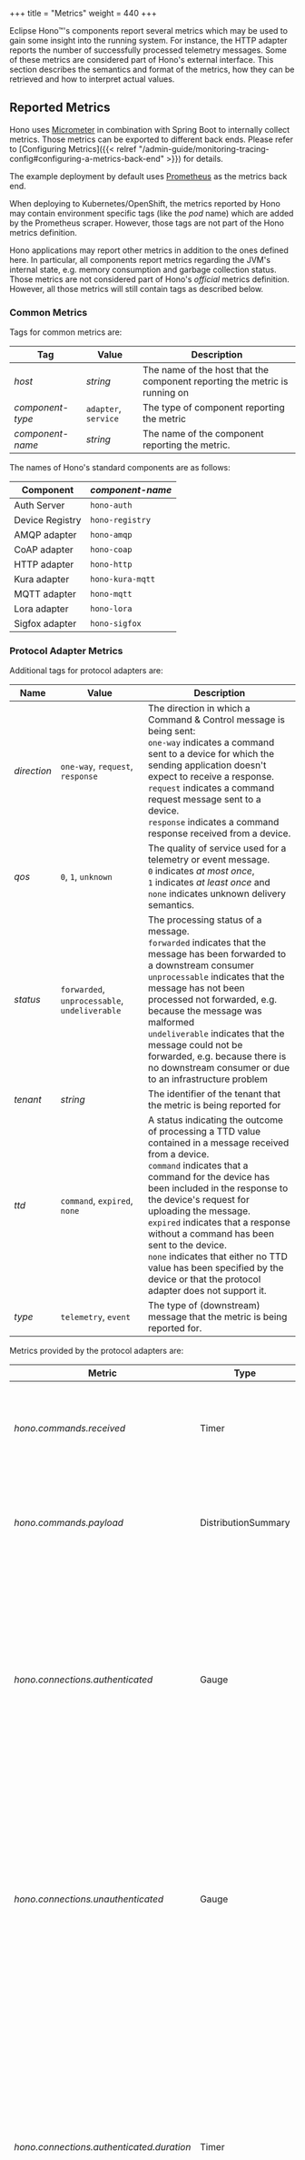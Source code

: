 +++
title = "Metrics"
weight = 440
+++

Eclipse Hono&trade;'s components report several metrics which may be used to gain some insight
into the running system. For instance, the HTTP adapter reports the number of successfully
processed telemetry messages. Some of these metrics are considered part of Hono's external
interface. This section describes the semantics and format of the metrics, how they can be retrieved
and how to interpret actual values.
<!--more-->

## Reported Metrics

Hono uses [Micrometer](https://micrometer.io/) in combination with Spring Boot
to internally collect metrics. Those metrics can be exported to different
back ends. Please refer to [Configuring Metrics]({{< relref "/admin-guide/monitoring-tracing-config#configuring-a-metrics-back-end" >}})
for details.

The example deployment by default uses [Prometheus](https://prometheus.io/) as the metrics back end.

When deploying to Kubernetes/OpenShift, the metrics reported by Hono may contain
environment specific tags (like the *pod* name) which are added by the Prometheus
scraper. However, those tags are not part of the Hono metrics definition.

Hono applications may report other metrics in addition to the ones defined here.
In particular, all components report metrics regarding the JVM's internal state, e.g.
memory consumption and garbage collection status. Those metrics are not considered
part of Hono's *official* metrics definition. However, all those metrics
will still contain tags as described below.

### Common Metrics

Tags for common metrics are:

| Tag              | Value                              | Description |
| ---------------- | ---------------------------------- | ----------- |
| *host*           | *string*                           | The name of the host that the component reporting the metric is running on |
| *component-type* | `adapter`, `service`             | The type of component reporting the metric |
| *component-name* | *string*                           | The name of the component reporting the metric. |

The names of Hono's standard components are as follows:

| Component         | *component-name*      |
| ----------------- | --------------------- |
| Auth Server       | `hono-auth`         |
| Device Registry   | `hono-registry`     |
| AMQP adapter      | `hono-amqp`         |
| CoAP adapter      | `hono-coap`         |
| HTTP adapter      | `hono-http`         |
| Kura adapter      | `hono-kura-mqtt`   |
| MQTT adapter      | `hono-mqtt`         |
| Lora adapter      | `hono-lora`         |
| Sigfox adapter    | `hono-sigfox`       |

### Protocol Adapter Metrics

Additional tags for protocol adapters are:

| Name        | Value                                              | Description |
| ----------- | -------------------------------------------------- | ----------- |
| *direction* | `one-way`, `request`, `response`               | The direction in which a Command &amp; Control message is being sent:<br>`one-way` indicates a command sent to a device for which the sending application doesn't expect to receive a response.<br>`request` indicates a command request message sent to a device.<br>`response` indicates a command response received from a device. |
| *qos*       | `0`, `1`, `unknown`                              | The quality of service used for a telemetry or event message.<br>`0` indicates *at most once*,<br>`1` indicates *at least once* and<br> `none` indicates unknown delivery semantics. |
| *status*    | `forwarded`, `unprocessable`, `undeliverable` | The processing status of a message.<br>`forwarded` indicates that the message has been forwarded to a downstream consumer<br>`unprocessable` indicates that the message has not been processed not forwarded, e.g. because the message was malformed<br>`undeliverable` indicates that the message could not be forwarded, e.g. because there is no downstream consumer or due to an infrastructure problem |
| *tenant*    | *string*                                           | The identifier of the tenant that the metric is being reported for |
| *ttd*       | `command`, `expired`, `none`                    | A status indicating the outcome of processing a TTD value contained in a message received from a device.<br>`command` indicates that a command for the device has been included in the response to the device's request for uploading the message.<br>`expired` indicates that a response without a command has been sent to the device.<br>`none` indicates that either no TTD value has been specified by the device or that the protocol adapter does not support it. |
| *type*      | `telemetry`, `event`                             | The type of (downstream) message that the metric is being reported for. |

Metrics provided by the protocol adapters are:

| Metric                             | Type                | Tags                                                                                         | Description |
| ---------------------------------- | ------------------- | -------------------------------------------------------------------------------------------- | ----------- |
| *hono.commands.received*           | Timer               | *host*, *component-type*, *component-name*, *tenant*, *type*, *status*, *direction*          | The time it took to process a message conveying a command or a response to a command. |
| *hono.commands.payload*            | DistributionSummary | *host*, *component-type*, *component-name*, *tenant*, *type*, *status*, *direction*          | The number of bytes conveyed in the payload of a command message. |
| *hono.connections.authenticated*   | Gauge               | *host*, *component-type*, *component-name*, *tenant*                                         | Current number of connected, authenticated devices. <br/> **NB** This metric is only supported by protocol adapters that maintain *connection state* with authenticated devices. In particular, the HTTP adapter does not support this metric. |
| *hono.connections.unauthenticated* | Gauge               | *host*, *component-type*, *component-name*                                                   | Current number of connected, unauthenticated devices. <br/> **NB** This metric is only supported by protocol adapters that maintain *connection state* with authenticated devices. In particular, the HTTP adapter does not support this metric. |
| *hono.connections.authenticated.duration* | Timer        | *host*, *component-type*, *component-name*, *tenant*                                         | The overall amount of time that authenticated devices have been connected to protocol adapters. <br/> **NB** This metric is only supported by protocol adapters that maintain *connection state* with authenticated devices. In particular, the HTTP adapter does not support this metric. |
| *hono.connections.attempts.total*  | Counter             | *host*, *component-type*, *component-name*, *tenant*, *outcome*, *reason*                    | The number of connection attempts to protocol adapters. Can be distinguished by outcome by evaluating the tag "outcome" (and its corresponding "reason"). <br/> **NB** This metric is only supported by protocol adapters that maintain *connection state* with authenticated devices. In particular, the HTTP adapter does not support this metric. |
| *hono.messages.received*           | Timer               | *host*, *component-type*, *component-name*, *tenant*, *type*, *status*, *qos*, *ttd*         | The time it took to process a message conveying telemetry data or an event. |
| *hono.messages.payload*            | DistributionSummary | *host*, *component-type*, *component-name*, *tenant*, *type*, *status*                       | The number of bytes conveyed in the payload of a telemetry or event message. |

#### Minimum Message Size

If a minimum message size is configured for a [tenant]({{< relref "/api/tenant#tenant-information-format" >}}), 
then the payload size of the telemetry, event and command messages are calculated in accordance with the configured 
value and then reported to the metrics by the AMQP, HTTP and MQTT protocol adapters. If minimum message size is not 
configured for a tenant then the actual message payload size is reported.

Assume that the minimum message size for a tenant is configured as 4096 bytes (4KB). The payload size of 
an incoming message with size 1KB is calculated as 4KB by the protocol adapters and reported to the metrics system.
For an incoming message of size 10KB, it is reported as 12KB.

### Service Metrics

Hono's service components do not report any metrics at the moment.
